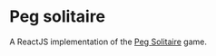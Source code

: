 # Peg solitaire

A ReactJS implementation of the [Peg
Solitaire](https://en.wikipedia.org/wiki/Peg_solitaire) game.
